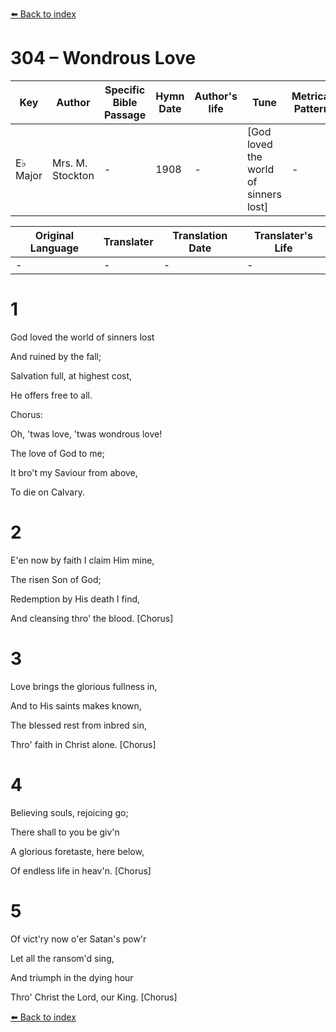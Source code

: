 [⬅️ Back to index](../README.md)

# 304 – Wondrous Love

Key | Author   | Specific Bible Passage     |Hymn Date |Author's life |Tune |Metrical Pattern   |Composer/Source
-- | --------- | ---------------------------|----------|--------------|-----|-------------------|-------------  
E♭ Major |Mrs. M. Stockton |- |1908 |- |[God loved the world of sinners lost] |- |Wm. G. Fischer

Original Language | Translater | Translation Date   | Translater's Life  
----------------- | --------- | --------------------|-------------     
\- |- |- |-




# 1

God loved the world of sinners lost

And ruined by the fall;

Salvation full, at highest cost,

He offers free to all.



Chorus:

Oh, 'twas love, 'twas wondrous love!

The love of God to me;

It bro't my Saviour from above,

To die on Calvary.



# 2

E'en now by faith I claim Him mine,

The risen Son of God;

Redemption by His death I find,

And cleansing thro' the blood.  [Chorus]



# 3

Love brings the glorious fullness in,

And to His saints makes known,

The blessed rest from inbred sin,

Thro' faith in Christ alone.  [Chorus]



# 4

Believing souls, rejoicing go;

There shall to you be giv'n

A glorious foretaste, here below,

Of endless life in heav'n.  [Chorus]



# 5

Of vict'ry now o'er Satan's pow'r

Let all the ransom'd sing,

And triumph in the dying hour

Thro' Christ the Lord, our King.  [Chorus]

[⬅️ Back to index](../README.md)
